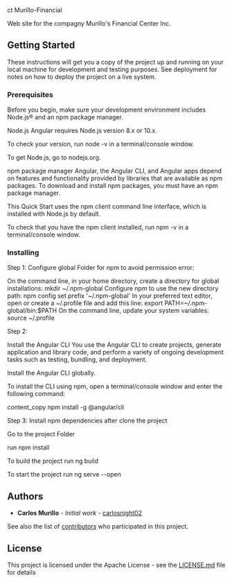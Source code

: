 ct Murillo-Financial

Web site for the compagny Murillo's Financial Center Inc.

## Getting Started

These instructions will get you a copy of the project up and running on your local machine for development and testing purposes. See deployment for notes on how to deploy the project on a live system.

### Prerequisites

Before you begin, make sure your development environment includes Node.js® and an npm package manager.

Node.js
Angular requires Node.js version 8.x or 10.x.

To check your version, run node -v in a terminal/console window.

To get Node.js, go to nodejs.org.

npm package manager
Angular, the Angular CLI, and Angular apps depend on features and functionality provided by libraries that are available as npm packages. To download and install npm packages, you must have an npm package manager.

This Quick Start uses the npm client command line interface, which is installed with Node.js by default.

To check that you have the npm client installed, run npm -v in a terminal/console window.

### Installing

Step 1:
Configure global Folder for npm to avoid permission error:

On the command line, in your home directory, create a directory for global installations:
 mkdir ~/.npm-global
Configure npm to use the new directory path:
 npm config set prefix '~/.npm-global'
In your preferred text editor, open or create a ~/.profile file and add this line:
 export PATH=~/.npm-global/bin:$PATH
On the command line, update your system variables:
 source ~/.profile

Step 2:

Install the Angular CLI
You use the Angular CLI to create projects, generate application and library code, and perform a variety of ongoing development tasks such as testing, bundling, and deployment.

Install the Angular CLI globally.

To install the CLI using npm, open a terminal/console window and enter the following command:

content_copy
npm install -g @angular/cli

Step 3:
Install npm dependencies after clone the project

Go to the project Folder

run npm install

To build the project
run ng build

To start the project
run ng serve --open

## Authors

* **Carlos Murillo** - *Initial work* - [carlosnight02](https://github.com/carlosnight02)

See also the list of [contributors](https://github.com/your/project/contributors) who participated in this project.

## License

This project is licensed under the Apache License - see the [LICENSE.md](LICENSE.md) file for details
